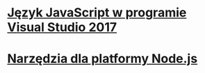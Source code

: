 # [Język JavaScript w programie Visual Studio 2017](javascript/javascript-in-vs-2017.md)
# [Narzędzia dla platformy Node.js](/visualstudio/javascript/tutorial-nodejs.md)
